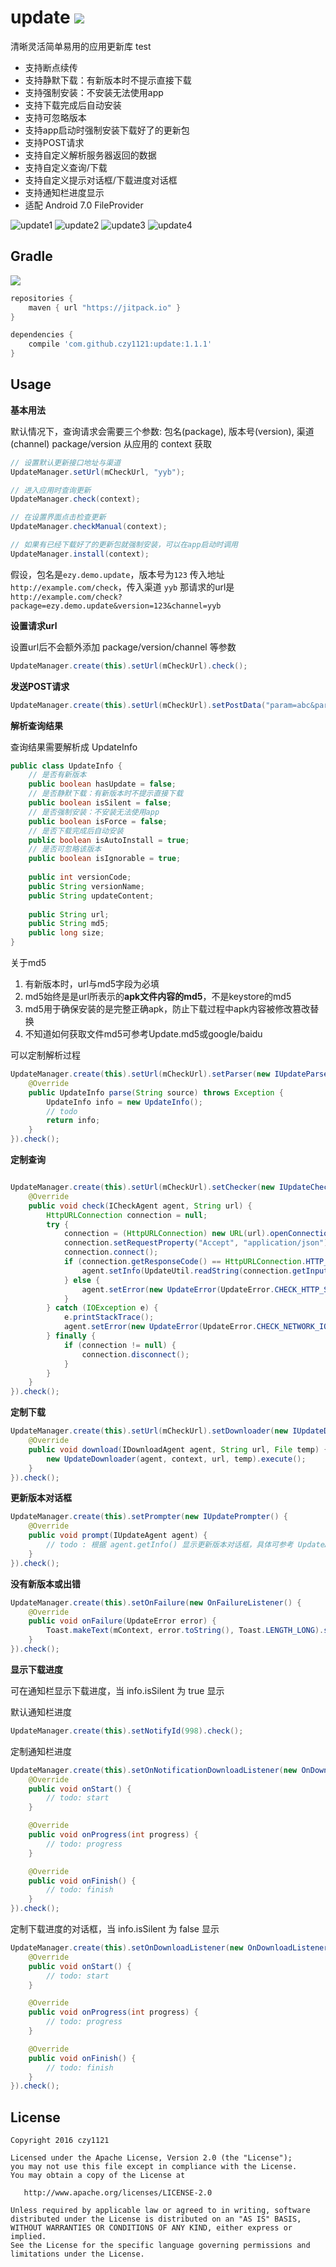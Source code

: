 # update [![](https://jitpack.io/v/czy1121/update.svg)](https://jitpack.io/#czy1121/update)

清晰灵活简单易用的应用更新库
test


- 支持断点续传
- 支持静默下载：有新版本时不提示直接下载
- 支持强制安装：不安装无法使用app
- 支持下载完成后自动安装
- 支持可忽略版本
- 支持app启动时强制安装下载好了的更新包
- 支持POST请求
- 支持自定义解析服务器返回的数据
- 支持自定义查询/下载
- 支持自定义提示对话框/下载进度对话框
- 支持通知栏进度显示
- 适配 Android 7.0 FileProvider

![update1](screenshot1.png) ![update2](screenshot2.png)
![update3](screenshot3.png) ![update4](screenshot4.png)

## Gradle

[![](https://jitpack.io/v/czy1121/update.svg)](https://jitpack.io/#czy1121/update)

``` groovy
repositories { 
    maven { url "https://jitpack.io" }
} 

dependencies {
    compile 'com.github.czy1121:update:1.1.1'
}
```
    
## Usage
  

**基本用法**

默认情况下，查询请求会需要三个参数: 包名(package), 版本号(version), 渠道(channel)
package/version 从应用的 context 获取

``` java
// 设置默认更新接口地址与渠道 
UpdateManager.setUrl(mCheckUrl, "yyb");
``` 

``` java
// 进入应用时查询更新
UpdateManager.check(context);
``` 

``` java 
// 在设置界面点击检查更新
UpdateManager.checkManual(context);
```

``` java
// 如果有已经下载好了的更新包就强制安装，可以在app启动时调用
UpdateManager.install(context);
```

假设，包名是`ezy.demo.update`，版本号为`123`
传入地址 `http://example.com/check`，传入渠道 `yyb`
那请求的url是 `http://example.com/check?package=ezy.demo.update&version=123&channel=yyb`

**设置请求url**

设置url后不会额外添加 package/version/channel 等参数

``` java
UpdateManager.create(this).setUrl(mCheckUrl).check();
```

**发送POST请求**

``` java
UpdateManager.create(this).setUrl(mCheckUrl).setPostData("param=abc&param2=xyz").check();
```

**解析查询结果**

查询结果需要解析成 UpdateInfo

``` java 
public class UpdateInfo {
    // 是否有新版本
    public boolean hasUpdate = false;
    // 是否静默下载：有新版本时不提示直接下载
    public boolean isSilent = false;
    // 是否强制安装：不安装无法使用app
    public boolean isForce = false;
    // 是否下载完成后自动安装
    public boolean isAutoInstall = true;
    // 是否可忽略该版本
    public boolean isIgnorable = true;
    
    public int versionCode;
    public String versionName;
    public String updateContent;
    
    public String url;
    public String md5;
    public long size;
}

```

关于md5

1. 有新版本时，url与md5字段为必填
2. md5始终是是url所表示的**apk文件内容的md5**，不是keystore的md5
3. md5用于确保安装的是完整正确apk，防止下载过程中apk内容被修改篡改替换
4. 不知道如何获取文件md5可参考Update.md5或google/baidu


可以定制解析过程

``` java
UpdateManager.create(this).setUrl(mCheckUrl).setParser(new IUpdateParser() {
    @Override
    public UpdateInfo parse(String source) throws Exception {
        UpdateInfo info = new UpdateInfo(); 
        // todo
        return info;
    }
}).check();
```

**定制查询**

``` java

UpdateManager.create(this).setUrl(mCheckUrl).setChecker(new IUpdateChecker() {
    @Override
    public void check(ICheckAgent agent, String url) {
        HttpURLConnection connection = null;
        try {
            connection = (HttpURLConnection) new URL(url).openConnection();
            connection.setRequestProperty("Accept", "application/json");
            connection.connect();
            if (connection.getResponseCode() == HttpURLConnection.HTTP_OK) {
                agent.setInfo(UpdateUtil.readString(connection.getInputStream()));
            } else {
                agent.setError(new UpdateError(UpdateError.CHECK_HTTP_STATUS, "" + connection.getResponseCode()));
            }
        } catch (IOException e) {
            e.printStackTrace();
            agent.setError(new UpdateError(UpdateError.CHECK_NETWORK_IO));
        } finally {
            if (connection != null) {
                connection.disconnect();
            }
        }
    }
}).check();
```

**定制下载**

``` java
UpdateManager.create(this).setUrl(mCheckUrl).setDownloader(new IUpdateDownloader() {
    @Override
    public void download(IDownloadAgent agent, String url, File temp) {
        new UpdateDownloader(agent, context, url, temp).execute();
    }
}).check();

```

**更新版本对话框**

``` java
UpdateManager.create(this).setPrompter(new IUpdatePrompter() {
    @Override
    public void prompt(IUpdateAgent agent) {
        // todo : 根据 agent.getInfo() 显示更新版本对话框，具体可参考 UpdateAgent.DefaultUpdatePrompter
    }
}).check();
```

**没有新版本或出错**

``` java
UpdateManager.create(this).setOnFailure(new OnFailureListener() {
    @Override
    public void onFailure(UpdateError error) {  
        Toast.makeText(mContext, error.toString(), Toast.LENGTH_LONG).show();
    }
}).check();
```

**显示下载进度**

可在通知栏显示下载进度，当 info.isSilent 为 true 显示

默认通知栏进度 

``` java
UpdateManager.create(this).setNotifyId(998).check();
```

定制通知栏进度 

``` java
UpdateManager.create(this).setOnNotificationDownloadListener(new OnDownloadListener() {
    @Override
    public void onStart() {
        // todo: start
    }

    @Override
    public void onProgress(int progress) {
        // todo: progress
    }

    @Override
    public void onFinish() {
        // todo: finish
    }
}).check();
```

定制下载进度的对话框，当 info.isSilent 为 false 显示

``` java
UpdateManager.create(this).setOnDownloadListener(new OnDownloadListener() {
    @Override
    public void onStart() {
        // todo: start
    }

    @Override
    public void onProgress(int progress) {
        // todo: progress
    }

    @Override
    public void onFinish() {
        // todo: finish
    }
}).check();
```

## License

```
Copyright 2016 czy1121

Licensed under the Apache License, Version 2.0 (the "License");
you may not use this file except in compliance with the License.
You may obtain a copy of the License at

   http://www.apache.org/licenses/LICENSE-2.0

Unless required by applicable law or agreed to in writing, software
distributed under the License is distributed on an "AS IS" BASIS,
WITHOUT WARRANTIES OR CONDITIONS OF ANY KIND, either express or implied.
See the License for the specific language governing permissions and
limitations under the License.
```
